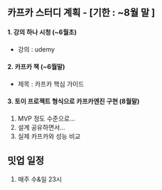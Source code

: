 ## 카프카 스터디 계획 - [기한 : ~8월 말 ]

#### 1. 강의 하나 시청 (~6월초)
* 강의 : udemy

#### 2. 카프카 책 (~6월말)
* 제목 : 카프카 핵심 가이드

#### 3. 토이 프로젝트 형식으로 카프카엔진 구현 (8월말)
1. MVP 정도 수준으로... 
2. 설계 공유하면서... 
3. 실제 카프카와 성능 비교


## 밋업 일정 
1. 매주 수&일 23시 
